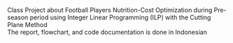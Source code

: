 Class Project about Football Players Nutrition-Cost Optimization during Pre-season period using Integer Linear Programming (ILP) with the Cutting Plane Method <br>
The report, flowchart, and code documentation is done in Indonesian
